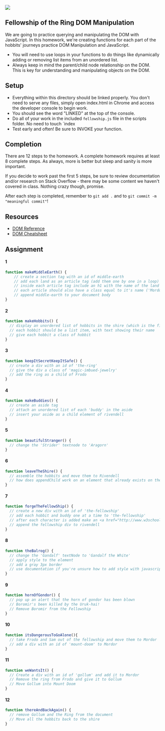 ![](https://camo.githubusercontent.com/0f02bf4db8975e500603f16d431d494c277f9876/687474703a2f2f737461746963322e666a63646e2e636f6d2f636f6d6d656e74732f416c72656164792b7369636b2b6f662b736565696e672b746869732b626974636865732b756e696e74656c6c6967656e742b6c6f6f6b696e672b666163652b5f39666236393334653138376631616236666637346666316664376438336636612e6a7067)

## Fellowship of the Ring DOM Manipulation

We are going to practice querying and manipulating the DOM with JavaScript. In this homework, we're creating functions for each part of the hobbits' journeys practice DOM Manipulation and JavaScript.

- You will need to use loops in your functions to do things like dynamically adding or removing list items from an unordered list.  
- Always keep in mind the parent/child node relationship on the DOM. This is key for understanding and manipulating objects on the DOM.

## Setup
- Everything within this directory should be linked properly. You don't need to serve any files, simply open index.html in Chrome and access the developer console to begin work.
- You should see the word "LINKED" at the top of the console.
- Do all of your work in the included `fellowship.js` file in the scripts folder. No need to touch `index
- Test early and often! Be sure to INVOKE your function.

## Completion
There are 12 steps to the homework. A complete homework requires at least 8 complete steps. As always, more is better but sleep and sanity is more important.  

If you decide to work past the first 5 steps, be sure to review documentation and/or research on Stack Overflow - there may be some content we haven't covered in class.  Nothing crazy though, promise.

After each step is completed, remember to `git add .` and to `git commit -m "meaningful commit"`!

## Resources
- [DOM Reference](https://developer.mozilla.org/en-US/docs/DOM/DOM_Reference)
- [DOM Cheatsheet](http://christianheilmann.com/stuff/JavaScript-DOM-Cheatsheet.pdf)

## Assignment

#### 1

```javascript
function makeMiddleEarth() {
    // create a section tag with an id of middle-earth
    // add each land as an article tag (add them one by one in a loop)
    // inside each article tag include an h1 with the name of the land
    // each article should also have a class equal to it's name ('Mordor' element should have a class of 'mordor', 'The Shire' should have a class of 'the-shire' - HINT: look up .split() and .join() for strings )
    // append middle-earth to your document body
}
```

#### 2

```javascript
function makeHobbits() {
  // display an unordered list of hobbits in the shire (which is the first article tag on the page)
  // each hobbit should be a list item, with text showing their name
  // give each hobbit a class of hobbit
}
```

#### 3

```javascript
function keepItSecretKeepItSafe() {
  // create a div with an id of 'the-ring'
  // give the div a class of 'magic-imbued-jewelry'
  // add the ring as a child of Frodo
}
```

#### 4

```javascript
function makeBuddies() {
  // create an aside tag
  // attach an unordered list of each 'buddy' in the aside
  // insert your aside as a child element of rivendell
}
```

#### 5

```javascript
function beautifulStranger() {
  // change the 'Strider' textnode to 'Aragorn'
}
```

#### 6

```javascript
function leaveTheShire() {
  // assemble the hobbits and move them to Rivendell
  // how does appendChild work on an element that already exists on the page?
}
```

#### 7

```javascript
function forgeTheFellowShip() {
  // create a new div with an id of 'the-fellowship'
  // add each hobbit and buddy one at a time to 'the-fellowship'
  // after each character is added make an <a href="http://www.w3schools.com/jsref/met_win_alert.asp">alert</a> that they have joined your party
  // append the fellowship div to rivendell
}
```

#### 8

```javascript
function theBalrog() {
  // change the 'Gandalf' textNode to 'Gandalf the White'
  // apply style to the element
  // add a gray 3px border
  // use documentation if you're unsure how to add style with javascript!
}
```

#### 9

```javascript
function hornOfGondor() {
  // pop up an alert that the horn of gondor has been blown
  // Boromir's been killed by the Uruk-hai!
  // Remove Boromir from the Fellowship
}
```

#### 10

```javascript
function itsDangerousToGoAlone(){
  // take Frodo and Sam out of the fellowship and move them to Mordor
  // add a div with an id of 'mount-doom' to Mordor
}
```

#### 11

```javascript
function weWantsIt() {
  // Create a div with an id of 'gollum' and add it to Mordor
  // Remove the ring from Frodo and give it to Gollum
  // Move Gollum into Mount Doom
}
```

#### 12

```javascript
function thereAndBackAgain() {
  // remove Gollum and the Ring from the document
  // Move all the hobbits back to the shire
}
```

